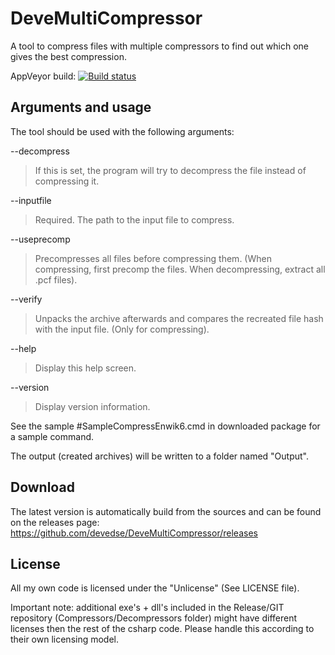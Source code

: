 # DeveMultiCompressor
A tool to compress files with multiple compressors to find out which one gives the best compression.

AppVeyor build:
[![Build status](https://ci.appveyor.com/api/projects/status/c40u7g3kwhol8uk7?svg=true)](https://ci.appveyor.com/project/devedse/devemulticompressor)


## Arguments and usage

The tool should be used with the following arguments:

--decompress
> If this is set, the program will try to decompress the file instead of compressing it.

--inputfile
> Required. The path to the input file to compress.

--useprecomp
> Precompresses all files before compressing them. (When compressing, first precomp the files. When decompressing, extract all .pcf files).

--verify
> Unpacks the archive afterwards and compares the recreated file hash with the input file. (Only for compressing).

--help
> Display this help screen.

--version
> Display version information.

See the sample #SampleCompressEnwik6.cmd in downloaded package for a sample command.

The output (created archives) will be written to a folder named "Output".

## Download

The latest version is automatically build from the sources and can be found on the releases page:
https://github.com/devedse/DeveMultiCompressor/releases

## License

All my own code is licensed under the "Unlicense" (See LICENSE file).

Important note: additional exe's + dll's included in the Release/GIT repository (Compressors/Decompressors folder) might have different licenses then the rest of the csharp code. Please handle this according to their own licensing model.